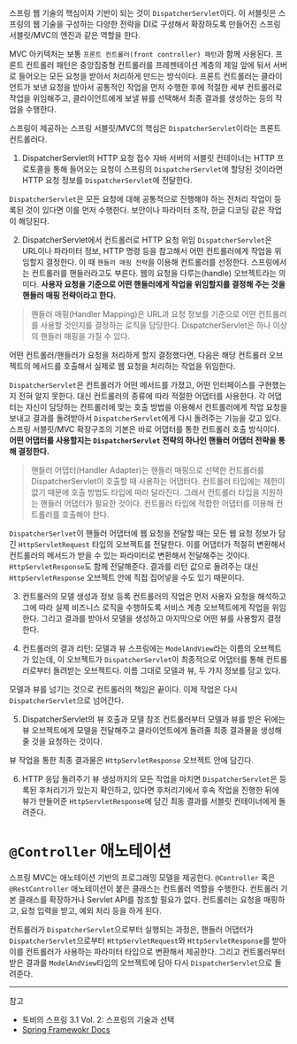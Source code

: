 스프링 웹 기술의 핵심이자 기반이 되는 것이 `DispatcherServlet`이다. 이 서블릿은 스프링의 웹 기술을 구성하는 다양한 전략을 DI로 구성해서 확장하도록 만들어진 스프링 서블릿/MVC의 엔진과 같은 역할을 한다.

MVC 아키텍처는 보통 `프론트 컨트롤러(front controller) 패턴`과 함께 사용된다. 프론트 컨트롤러 패턴은 중앙집중형 컨트롤러를 프레젠테이션 계층의 제일 앞에 둬서 서버로 들어오는 모든 요청을 받아서 처리하게 만드는 방식이다. 프론트 컨트롤러는 클라이언트가 보낸 요청을 받아서 공통적인 작업을 먼저 수행한 후에 적절한 세부 컨트롤러로 작업을 위임해주고, 클라이언트에게 보낼 뷰를 선택해서 최종 결과를 생성하는 등의 작업을 수행한다.

스프링이 제공하는 스프링 서블릿/MVC의 핵심은 `DispatcherServlet`이라는 프론트 컨트롤러다. 

1. DispatcherServlet의 HTTP 요청 접수
자바 서버의 서블릿 컨테이너는 HTTP 프로토콜을 통해 들어오는 요청이 스프링의 `DispatcherServlet`에 할당된 것이라면 HTTP 요청 정보를 `DispatcherServlet`에 전달한다.

`DispatcherServlet`은 모든 요청에 대해 공통적으로 진행해야 하는 전처리 작업이 등록된 것이 있다면 이를 먼저 수행한다. 보안이나 파라미터 조작, 한글 디코딩 같은 작업이 해당된다.

2. DispatcherServlet에서 컨트롤러로 HTTP 요청 위임
`DispatcherServlet`은 URL이나 파라미터 정보, HTTP 명령 등을 참고해서 어떤 컨트롤러에게 작업을 위임할지 결정한다. 이 때 `핸들러 매핑 전략`을 이용해 컨트롤러를 선정한다. 스프링에서는 컨트롤러를 핸들러라고도 부른다. 웹의 요청을 다루는(handle) 오브젝트라는 의미다. **사용자 요청을 기준으로 어떤 핸들러에게 작업을 위임할지를 결정해 주는 것을 핸들러 매핑 전략이라고 한다.**
> 핸들러 매핑(Handler Mapping)은 URL과 요청 정보를 기준으로 어떤 컨트롤러를 사용할 것인지를 결정하는 로직을 담당한다. DispatcherServlet은 하나 이상의 핸들러 매핑을 가질 수 있다.

어떤 컨트롤러/핸들러가 요청을 처리하게 할지 결정했다면, 다음은 해당 컨트롤러 오브젝트의 메서드를 호출해서 실제로 웹 요청을 처리하는 작업을 위임한다. 

`DispatcherServlet`은 컨트롤러가 어떤 메서드를 가졌고, 어떤 인터페이스를 구현했는지 전혀 알지 못한다. 대신 컨트롤러의 종류에 따라 적절한 어댑터를 사용한다. 각 어댑터는 자신이 담당하는 컨트롤러에 맞는 호출 방법을 이용해서 컨트롤러에게 작업 요청을 보내고 결과를 돌려받아서 `DispatcherServlet`에게 다시 돌려주는 기능을 갖고 있다. 스프링 서블릿/MVC 확장구조의 기본은 바로 어댑터를 통한 컨트롤러 호출 방식이다. **어떤 어댑터를 사용할지는 `DispatcherServlet` 전략의 하나인 핸들러 어댑터 전략을 통해 결정한다.**
> 핸들러 어댑터(Handler Adapter)는 핸들러 매핑으로 선택한 컨트롤러를 DispatcherServlet이 호출할 때 사용하는 어댑터다. 컨트롤러 타입에는 제한이 없기 때문에 호출 방법도 타입에 따라 달라진다. 그래서 컨트롤러 타입을 지원하는 핸들러 어댑터가 필요한 것이다. 컨트롤러 타입에 적합한 어댑터를 이용해 컨트롤러를 호출해야 한다.

`DispatcherSerlvet`이 핸들러 어댑터에 웹 요청을 전달할 때는 모든 웹 요청 정보가 담긴 `HttpServletRequest` 타입의 오브젝트를 전달한다. 이를 어댑터가 적절히 변환해서 컨트롤러의 메서드가 받을 수 있는 파라미터로 변환해서 전달해주는 것이다. `HttpServletResponse`도 함께 전달해준다. 결과를 리턴 값으로 돌려주는 대신 `HttpServletResponse` 오브젝트 안에 직접 집어넣을 수도 있기 때문이다.

3. 컨트롤러의 모델 생성과 정보 등록
컨트롤러의 작업은 먼저 사용자 요청을 해석하고 그에 따라 실제 비즈니스 로직을 수행하도록 서비스 계층 오브젝트에게 작업을 위임한다. 그리고 결과를 받아서 모델을 생성하고 마지막으로 어떤 뷰를 사용할지 결정한다.

4. 컨트롤러의 결과 리턴: 모델과 뷰
스프링에는 `ModelAndView`라는 이름의 오브젝트가 있는데, 이 오브젝트가 `DispatcherServlet`이 최종적으로 어댑터를 통해 컨트롤러로부터 돌려받는 오브젝트다. 이름 그대로 모델과 뷰, 두 가지 정보를 담고 있다.

모델과 뷰를 넘기는 것으로 컨트롤러의 책임은 끝이다. 이제 작업은 다시 `DispatcherServlet`으로 넘어간다.

5. DispatcherServlet의 뷰 호출과 모델 참조
컨트롤러부터 모델과 뷰를 받은 뒤에는 뷰 오브젝트에게 모델을 전달해주고 클라이언트에게 돌려줄 최종 결과물을 생성해줄 것을 요청하는 것이다.

뷰 작업을 통한 최종 결과물은 `HttpServletResponse` 오브젝트 안에 담긴다.

6. HTTP 응답 돌려주기
뷰 생성까지의 모든 작업을 마치면 `DispatcherServlet`은 등록된 후처리기가 있는지 확인하고, 있다면 후처리기에서 후속 작업을 진행한 뒤에 뷰가 만들어준 `HttpServletResponse`에 담긴 최동 결과를 서블릿 컨테이너에게 돌려준다.

# `@Controller` 애노테이션
스프링 MVC는 애노테이션 기반의 프로그래밍 모델을 제공한다. `@Controller` 혹은 `@RestController` 애노테이션이 붙은 클래스는 컨트롤러 역할을 수행한다. 컨트롤러 기본 클래스를 확장하거나 Servlet API를 참조할 필요가 없다. 컨트롤러는 요청을 매핑하고, 요청 입력을 받고, 예외 처리 등을 하게 된다.

컨트롤러가 `DispatcherServlet`으로부터 실행되는 과정은, 핸들러 어댑터가 `DispatcherServlet`으로부터 `HttpServletRequest`와 `HttpServletResponse`를 받아 이를 컨트롤러가 사용하는 파라미터 타입으로 변환해서 제공한다. 그리고 컨트롤러부터 받은 결과를 `ModelAndView`타입의 오브젝트에 담아 다시 `DispatcherServlet`으로 돌려준다.

---
참고
- 토비의 스프링 3.1 Vol. 2: 스프링의 기술과 선택
- [Spring Framewokr Docs](https://docs.spring.io/spring-framework/docs/current/reference/html/web.html#spring-web)
